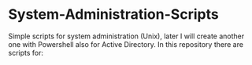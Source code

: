 # System-Administration-Scripts
Simple scripts for system administration (Unix), later I will create another one with Powershell also for Active Directory.  In this repository there are scripts for:

